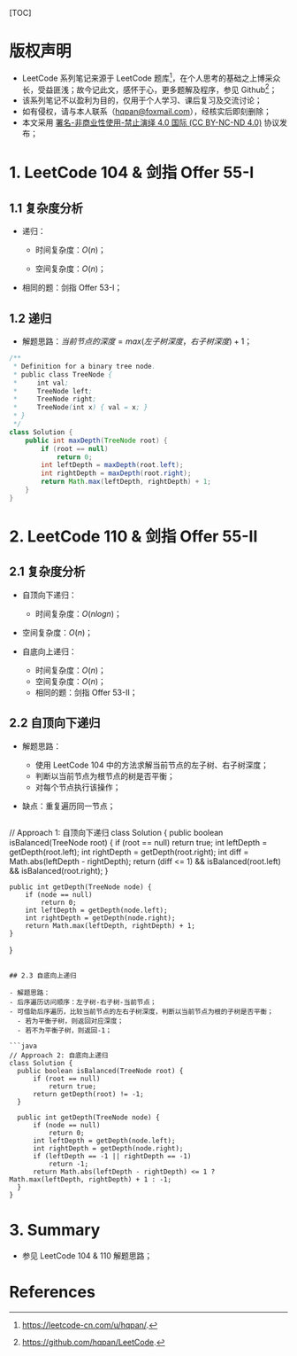[TOC]

# 版权声明

- LeetCode 系列笔记来源于 LeetCode 题库[^1]，在个人思考的基础之上博采众长，受益匪浅；故今记此文，感怀于心，更多题解及程序，参见 Github[^2]；
- 该系列笔记不以盈利为目的，仅用于个人学习、课后复习及交流讨论；
- 如有侵权，请与本人联系（hqpan@foxmail.com），经核实后即刻删除；
- 本文采用 [署名-非商业性使用-禁止演绎 4.0 国际 (CC BY-NC-ND 4.0)](https://creativecommons.org/licenses/by-nc-nd/4.0/deed.zh) 协议发布；

# 1. LeetCode 104 & 剑指 Offer 55-I

## 1.1 复杂度分析

- 递归：

  - 时间复杂度：$O(n)$；

  - 空间复杂度：$O(n)$；
- 相同的题：剑指 Offer 53-I；

## 1.2 递归

- 解题思路：$当前节点的深度=max(左子树深度， 右子树深度) + 1$；

```java
/**
 * Definition for a binary tree node.
 * public class TreeNode {
 *     int val;
 *     TreeNode left;
 *     TreeNode right;
 *     TreeNode(int x) { val = x; }
 * }
 */
class Solution {
    public int maxDepth(TreeNode root) {
        if (root == null)
            return 0;
        int leftDepth = maxDepth(root.left);
        int rightDepth = maxDepth(root.right);
        return Math.max(leftDepth, rightDepth) + 1;
    }
}
```

# 2. LeetCode 110 & 剑指 Offer 55-II

## 2.1 复杂度分析

  - 自顶向下递归：

    - 时间复杂度：$O(nlogn)$；
- 空间复杂度：$O(n)$；
- 自底向上递归：
  - 时间复杂度：$O(n)$；
  - 空间复杂度：$O(n)$；
  - 相同的题：剑指 Offer 53-II；

## 2.2 自顶向下递归

  - 解题思路：
      - 使用 LeetCode 104 中的方法求解当前节点的左子树、右子树深度；
      - 判断以当前节点为根节点的树是否平衡；
      - 对每个节点执行该操作；
- 缺点：重复遍历同一节点；

  ```java
// Approach 1: 自顶向下递归
class Solution {
    public boolean isBalanced(TreeNode root) {
        if (root == null)
            return true;
        int leftDepth = getDepth(root.left);
        int rightDepth = getDepth(root.right);
        int diff = Math.abs(leftDepth - rightDepth);
        return (diff <= 1) && isBalanced(root.left) && isBalanced(root.right);
    }

    public int getDepth(TreeNode node) {
        if (node == null)
            return 0;
        int leftDepth = getDepth(node.left);
        int rightDepth = getDepth(node.right);
        return Math.max(leftDepth, rightDepth) + 1;
    }
}
  ```

## 2.3 自底向上递归

- 解题思路：
  - 后序遍历访问顺序：左子树-右子树-当前节点；
  - 可借助后序遍历，比较当前节点的左右子树深度，判断以当前节点为根的子树是否平衡；
    - 若为平衡子树，则返回对应深度；
    - 若不为平衡子树，则返回-1；

```java
// Approach 2: 自底向上递归
class Solution {
    public boolean isBalanced(TreeNode root) {
        if (root == null)
            return true;
        return getDepth(root) != -1;
    }

    public int getDepth(TreeNode node) {
        if (node == null)
            return 0;
        int leftDepth = getDepth(node.left);
        int rightDepth = getDepth(node.right);
        if (leftDepth == -1 || rightDepth == -1)
            return -1;        
        return Math.abs(leftDepth - rightDepth) <= 1 ? Math.max(leftDepth, rightDepth) + 1 : -1;
    }
}
```

# 3. Summary

- 参见 LeetCode 104 & 110 解题思路；

# References

[^1]: https://leetcode-cn.com/u/hqpan/.
[^2]: https://github.com/hqpan/LeetCode.
